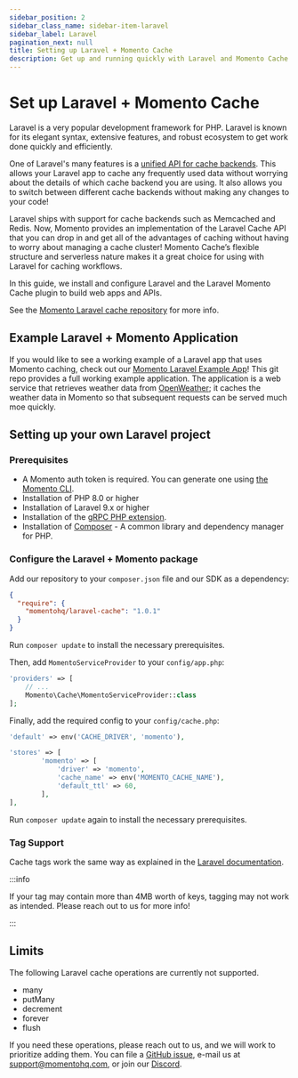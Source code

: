 ```yaml
---
sidebar_position: 2
sidebar_class_name: sidebar-item-laravel
sidebar_label: Laravel
pagination_next: null
title: Setting up Laravel + Momento Cache
description: Get up and running quickly with Laravel and Momento Cache with this simple-to-follow developer cheat sheet.
---
```


# Set up Laravel + Momento Cache

Laravel is a very popular development framework for PHP. Laravel is known for its elegant syntax, extensive features, and robust ecosystem to get work done quickly and efficiently.

One of Laravel's many features is a [unified API for cache backends](https://laravel.com/docs/10.x/cache). This allows your Laravel app to cache any frequently used data without worrying about the details of which cache backend you are using. It also allows you to switch between different cache backends without making any changes to your code!

Laravel ships with support for cache backends such as Memcached and Redis. Now, Momento provides an implementation of the Laravel Cache API that you can drop in and get all of the advantages of caching without having to worry about managing a cache cluster! Momento Cache’s flexible structure and serverless nature makes it a great choice for using with Laravel for caching workflows.

In this guide, we install and configure Laravel and the Laravel Momento Cache plugin to build web apps and APIs.

See the [Momento Laravel cache repository](https://github.com/momentohq/laravel-cache) for more info.


## Example Laravel + Momento Application

If you would like to see a working example of a Laravel app that uses Momento caching, check out our [Momento Laravel Example App](https://github.com/momentohq/laravel-example)!  This git repo provides a full working example application. The application is a web service that retrieves weather data from [OpenWeather](https://openweathermap.org/); it caches the weather data in Momento so that subsequent requests can be served much moe quickly.

## Setting up your own Laravel project

### Prerequisites
* A Momento auth token is required. You can generate one using [the Momento CLI](https://github.com/momentohq/momento-cli).
* Installation of PHP 8.0 or higher
* Installation of Laravel 9.x or higher
* Installation of the [gRPC PHP extension](https://github.com/grpc/grpc/blob/v1.46.3/src/php/README.md).
* Installation of [Composer](https://getcomposer.org/doc/00-intro.md)  - A common library and dependency manager for PHP.


### Configure the Laravel + Momento package

Add our repository to your `composer.json` file and our SDK as a dependency:

```json
{
  "require": {
    "momentohq/laravel-cache": "1.0.1"
  }
}
```

Run `composer update` to install the necessary prerequisites.

Then, add `MomentoServiceProvider` to your `config/app.php`:

```php
'providers' => [
    // ...
    Momento\Cache\MomentoServiceProvider::class
];
```

Finally, add the required config to your `config/cache.php`:

```php
'default' => env('CACHE_DRIVER', 'momento'),

'stores' => [
        'momento' => [
            'driver' => 'momento',
            'cache_name' => env('MOMENTO_CACHE_NAME'),
            'default_ttl' => 60,
        ],
],
```

Run `composer update` again to install the necessary prerequisites.

### Tag Support

Cache tags work the same way as explained in the [Laravel documentation](https://laravel.com/docs/9.x/cache#cache-tags).

:::info

If your tag may contain more than 4MB worth of keys, tagging may not work as intended. Please reach out to us for more info!

:::

## Limits

The following Laravel cache operations are currently not supported.
* many
* putMany
* decrement
* forever
* flush

If you need these operations, please reach out to us, and we will work to prioritize adding them. You can file a [GitHub issue](https://github.com/momentohq/laravel-cache/issues), e-mail us at support@momentohq.com, or join our [Discord](https://discord.com/invite/3HkAKjUZGq).
